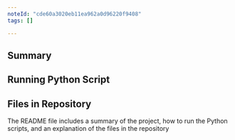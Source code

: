```yaml
---
noteId: "cde60a3020eb11ea962a0d96220f9408"
tags: []

---
```

<h2>Summary</h2>

<h2>Running Python Script</h2>
<h2>Files in Repository</h2>

The README file includes a summary of the project, how to run the Python scripts, and an explanation of the files in the repository
